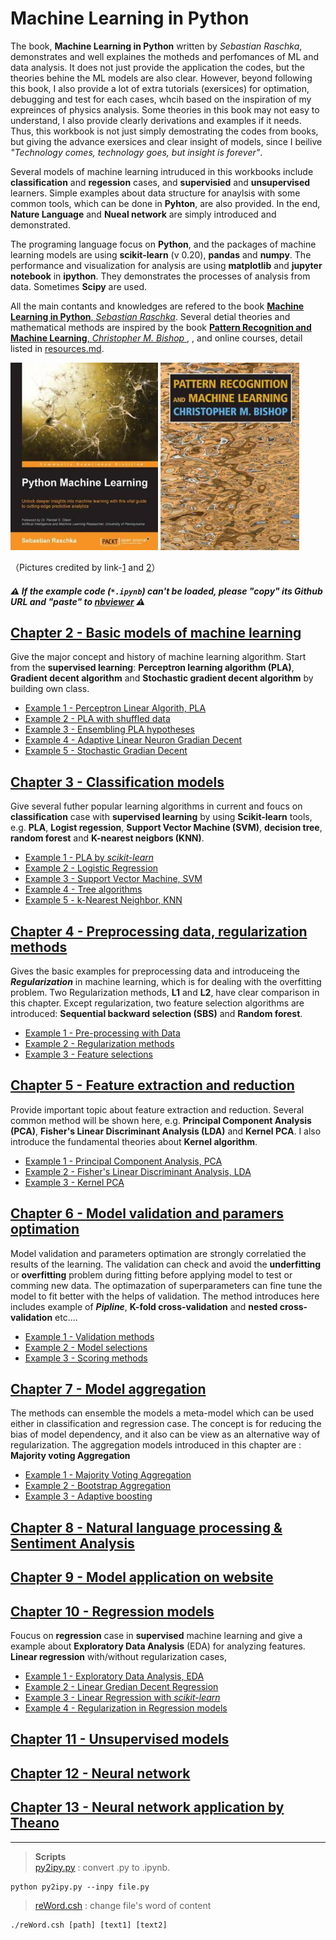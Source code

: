 # Machine Learning in Python
The book, **Machine Learning in Python**  written by *Sebastian Raschka*, demonstrates and well explaines the motheds and perfomances of ML and data analysis. It does not just provide the application the codes, but the theories behine the ML models are also clear. However, beyond following this book, I also provide a lot of extra tutorials (exersices) for optimation, debugging and test for each cases, whcih based on the inspiration of my expreinces of physics analysis. Some theories in this book may not easy to understand, I also provide clearly derivations and examples if it needs. Thus, this workbook is not just simply demostrating the codes from books, but giving the advance exersices and clear insight of models, since I beilive *"Technology comes, technology goes, but insight is forever"*.

Several models of machine learning intruduced in this workbooks include  **classification** and **regession** cases, and **supervisied** and **unsupervised** learners. Simple examples about data structure for anaylsis with some common tools, which can be done in **Pyhton**, are also provided. In the end, **Nature Language** and **Nueal network** are simply introduced and demonstrated.

The programing language focus on **Python**, and the packages of machine learning models are using **scikit-learn** (v 0.20), **pandas** and **numpy**. The performance and visualization for analysis are using **matplotlib** and **jupyter notebook** in **ipython**. They demonstrates the processes of analysis from data. Sometimes **Scipy** are used.

All the main contants and knowledges are refered to the book [**Machine Learning in Python**, *Sebastian Raschka*](https://sebastianraschka.com/books.html). Several detial theories and mathematical methods are inspired by the book [**Pattern Recognition and Machine Learning**, *Christopher M. Bishop* ](https://books.google.com.tw/books/about/Pattern_Recognition_and_Machine_Learning.html?id=kTNoQgAACAAJ&source=kp_cover&redir_esc=y), , and online courses, detail listed in [resources.md](resources.md).

<img src="../doc/Python_Machine_Learning_RS.jpeg" height="300"> <img src="../doc/Pattern_Recognition_and_Machine_Learning_Bishop.jpeg"  height="300">

（Pictures credited by link-[1](https://books.google.com.tw/books/about/Python_Machine_Learning.html?id=GOVOCwAAQBAJ&source=kp_cover&redir_esc=y) and [2](https://books.google.com.tw/books/about/Pattern_Recognition_and_Machine_Learning.html?id=kTNoQgAACAAJ&source=kp_cover&redir_esc=y)）

##### :warning: If the example code (`*.ipynb`) can't be loaded, please *"copy"* its Github URL and *"paste"* to [nbviewer](https://nbviewer.jupyter.org) :warning:

## [Chapter 2 - Basic models of machine learning ](Chapter_02/README.md)
Give the major concept and history of machine learning algorithm. Start from the **supervised learning**: **Perceptron learning algorithm (PLA)**, **Gradient decent algorithm** and **Stochastic gradient decent algorithm** by building own class.
* [Example 1 - Perceptron Linear Algorith, PLA](https://nbviewer.jupyter.org/github/juifa-tsai/workbook_MachineLearning/blob/master/Machine_Learning_in_Python_SR/Chapter_02/example_01_PLA.ipynb)
* [Example 2 - PLA with shuffled data](https://nbviewer.jupyter.org/github/juifa-tsai/workbook_MachineLearning/blob/master/Machine_Learning_in_Python_SR/Chapter_02/example_02_PLA.ipynb)
* [Example 3 - Ensembling PLA hypotheses](https://nbviewer.jupyter.org/github/juifa-tsai/workbook_MachineLearning/blob/master/Machine_Learning_in_Python_SR/Chapter_02/example_03_PLA.ipynb)
* [Example 4 - Adaptive Linear Neuron Gradian Decent](https://nbviewer.jupyter.org/github/juifa-tsai/workbook_MachineLearning/blob/master/Machine_Learning_in_Python_SR/Chapter_02/example_04_AdalineGD.ipynb)
* [Example 5 - Stochastic Gradian Decent](https://nbviewer.jupyter.org/github/juifa-tsai/workbook_MachineLearning/blob/master/Machine_Learning_in_Python_SR/Chapter_02/example_05_StochasticGD.ipynb)

## [Chapter 3 - Classification models](Chapter_03/README.md)
Give several futher popular learning algorithms in current and foucs on **classification** case with **supervised learning** by using **Scikit-learn** tools, e.g. **PLA**, **Logist regession**, **Support Vector Machine (SVM)**, **decision tree**, **random forest** and **K-nearest neigbors (KNN)**.
* [Example 1 - PLA by *scikit-learn* ](https://nbviewer.jupyter.org/github/juifa-tsai/workbook_MachineLearning/blob/master/Machine_Learning_in_Python_SR/Chapter_03/example_01_PLA.ipynb)
* [Example 2 - Logistic Regression](https://nbviewer.jupyter.org/github/juifa-tsai/workbook_MachineLearning/blob/master/Machine_Learning_in_Python_SR/Chapter_03/example_02_LogisticRegression.ipynb)
* [Example 3 - Support Vector Machine, SVM](https://nbviewer.jupyter.org/github/juifa-tsai/workbook_MachineLearning/blob/master/Machine_Learning_in_Python_SR/Chapter_03/example_03_SVM.ipynb)
* [Example 4 - Tree algorithms](https://nbviewer.jupyter.org/github/juifa-tsai/workbook_MachineLearning/blob/master/Machine_Learning_in_Python_SR/Chapter_03/example_04_TreeAlgorithms.ipynb)
* [Example 5 - k-Nearest Neighbor, KNN](https://nbviewer.jupyter.org/github/juifa-tsai/workbook_MachineLearning/blob/master/Machine_Learning_in_Python_SR/Chapter_03/example_05_KNN.ipynb)

## [Chapter 4 - Preprocessing data, regularization methods](Chapter_04/README.md)
Gives the basic examples for preprocessing data and introduceing the ***Regularization*** in machine learning, which is for dealing with the overfitting problem. Two Regularization methods, **L1** and **L2**, have clear comparison in this chapter. Except regularization, two feature selection algorithms are introduced: **Sequential backward selection (SBS)** and **Random forest**.

* [Example 1 - Pre-processing with Data](https://nbviewer.jupyter.org/github/juifa-tsai/workbook_MachineLearning/blob/master/Machine_Learning_in_Python_SR/Chapter_04/example_01_Preprocessing.ipynb)
* [Example 2 - Regularization methods](https://nbviewer.jupyter.org/github/juifa-tsai/workbook_MachineLearning/blob/master/Machine_Learning_in_Python_SR/Chapter_04/example_02_Regularization.ipynb)
* [Example 3 - Feature selections](https://nbviewer.jupyter.org/github/juifa-tsai/workbook_MachineLearning/blob/master/Machine_Learning_in_Python_SR/Chapter_04/example_03_FeatureSelection.ipynb)

## [Chapter 5 - Feature extraction and reduction](Chapter_05/README.md)
Provide important topic about feature extraction and reduction. Several common method will be shown here, e.g. **Principal Component Analysis (PCA)**, **Fisher's Linear Discriminant Analysis (LDA)** and **Kernel PCA**. I also introduce the fundamental theories about **Kernel algorithm**.

* [Example 1 - Principal Component Analysis, PCA](https://nbviewer.jupyter.org/github/juifa-tsai/workbook_MachineLearning/blob/master/Machine_Learning_in_Python_SR/Chapter_05/example_01_PCA.ipynb)
* [Example 2 - Fisher's Linear Discriminant Analysis, LDA](https://nbviewer.jupyter.org/github/juifa-tsai/workbook_MachineLearning/blob/master/Machine_Learning_in_Python_SR/Chapter_05/example_02_FisherLDA.ipynb)
* [Example 3 - Kernel PCA](https://nbviewer.jupyter.org/github/juifa-tsai/workbook_MachineLearning/blob/master/Machine_Learning_in_Python_SR/Chapter_05/example_03_KernelPCA.ipynb)


## [Chapter 6 - Model validation and paramers optimation](Chapter_06/README.md)
Model validation and parameters optimation are strongly correlatied the results of the learning. The validation can check and avoid the **underfitting** or **overfitting** problem during fitting before applying model to test or comming new data. The optimazation of superparameters can fine tune the model to fit better with the helps of validation. The method introduces here includes example of ***Pipline***, **K-fold cross-validation** and **nested cross-validation** etc....   

* [Example 1 - Validation methods](https://nbviewer.jupyter.org/github/juifa-tsai/workbook_MachineLearning/blob/master/Machine_Learning_in_Python_SR/Chapter_06/example_01_validations.ipynb)
* [Example 2 - Model selections](https://nbviewer.jupyter.org/github/juifa-tsai/workbook_MachineLearning/blob/master/Machine_Learning_in_Python_SR/Chapter_06/example_02_optimations.ipynb)
* [Example 3 - Scoring methods](https://nbviewer.jupyter.org/github/juifa-tsai/workbook_MachineLearning/blob/master/Machine_Learning_in_Python_SR/Chapter_06/example_03_scoringMethods.ipynb)

## [Chapter 7 - Model aggregation](Chapter_07/README.md)
The methods can ensemble the models a meta-model which can be used either in classification and regression case. The concept is for reducing the bias of model dependency, and it also can be view as an alternative way of regularization. The aggregation models introduced in this chapter are : **Majority voting Aggregation**

* [Example 1 - Majority Voting Aggregation](https://nbviewer.jupyter.org/github/juifa-tsai/workbook_MachineLearning/blob/master/Machine_Learning_in_Python_SR/Chapter_07/example_01_majorityVote.ipynb)
* [Example 2 - Bootstrap Aggregation](https://nbviewer.jupyter.org/github/juifa-tsai/workbook_MachineLearning/blob/master/Machine_Learning_in_Python_SR/Chapter_07/example_02_bootstrap.ipynb)
* [Example 3 - Adaptive boosting](https://nbviewer.jupyter.org/github/juifa-tsai/workbook_MachineLearning/blob/master/Machine_Learning_in_Python_SR/Chapter_07/example_03_adaBoost.ipynb) 

## [Chapter 8 - Natural language processing & Sentiment Analysis](Chapter_08/README.md)

## [Chapter 9 - Model application on website](Chapter_09/README.md)

## [Chapter 10 - Regression models ](Chapter_10/README.md)
Foucus on **regression** case in **supervised** machine learning and give a example about **Exploratory Data Analysis** (EDA) for analyzing features. **Linear regression** with/without regularization cases,  
* [Example 1 - Exploratory Data Analysis, EDA](https://nbviewer.jupyter.org/github/juifa-tsai/workbook_MachineLearning/blob/master/Machine_Learning_in_Python_SR/Chapter_10/example_01_EDA.ipynb)
* [Example 2 - Linear Gredian Decent Regression ](https://nbviewer.jupyter.org/github/juifa-tsai/workbook_MachineLearning/blob/master/Machine_Learning_in_Python_SR/Chapter_10/example_02_LinearRegressionGD.ipynb)
* [Example 3 - Linear Regression with *scikit-learn*](https://nbviewer.jupyter.org/github/juifa-tsai/workbook_MachineLearning/blob/master/Machine_Learning_in_Python_SR/Chapter_10/example_03_LinearRegressionSkLearn.ipynb)
* [Example 4 - Regularization in Regression models](https://nbviewer.jupyter.org/github/juifa-tsai/workbook_MachineLearning/blob/master/Machine_Learning_in_Python_SR/Chapter_10/example_04_regularization_regression.ipynb)

## [Chapter 11 - Unsupervised models](Chapter_11)

## [Chapter 12 - Neural network](Chapter_12)

## [Chapter 13 - Neural network application by Theano](Chapter_13)

---
> **Scripts** \
> [py2ipy.py](py2ipy.py) : convert .py to .ipynb.  
  ```
  python py2ipy.py --inpy file.py
  ```
> [reWord.csh](reWord.csh) : change file's word of content
  ```
  ./reWord.csh [path] [text1] [text2]
  ```
